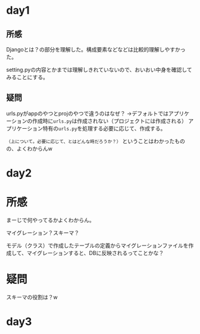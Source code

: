 # day1

## 所感
Djangoとは？の部分を理解した。構成要素などなどは比較的理解しやすかった。

setting.pyの内容とかまでは理解しきれていないので、おいおい中身を確認してみることにする。
## 疑問
urls.pyがappのやつとprojのやつで違うのはなぜ？
→デフォルトではアプリケーションの作成時に`urls.py`は作成されない（プロジェクトには作成される）
アプリケーション特有の`urls.py`を処理する必要に応じて、作成する。

`（上について。必要に応じて、とはどんな時だろうか？）`
ということはわかったものの、よくわからんw

# day2

# 所感
まーじで何やってるかよくわからん。

マイグレーション？スキーマ？

モデル（クラス）で作成したテーブルの定義からマイグレーションファイルを作成して、マイグレーションすると、DBに反映されるってことかな？

# 疑問
スキーマの役割は？w


# day3

#